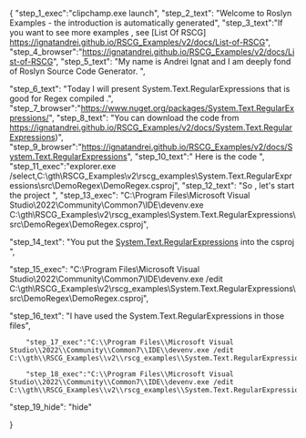 {
    "step_1_exec":"clipchamp.exe launch",
    "step_2_text": "Welcome to Roslyn Examples - the introduction is automatically generated",
    "step_3_text":"If you want to see more examples , see  [List Of RSCG] https://ignatandrei.github.io/RSCG_Examples/v2/docs/List-of-RSCG",
    "step_4_browser":"https://ignatandrei.github.io/RSCG_Examples/v2/docs/List-of-RSCG",
    "step_5_text": "My name is Andrei Ignat and I am deeply fond of Roslyn Source Code Generator. ",

"step_6_text": "Today I will present System.Text.RegularExpressions  that is good for Regex compiled .",
"step_7_browser":"https://www.nuget.org/packages/System.Text.RegularExpressions/",
"step_8_text": "You can download the code from https://ignatandrei.github.io/RSCG_Examples/v2/docs/System.Text.RegularExpressions)",
"step_9_browser":"https://ignatandrei.github.io/RSCG_Examples/v2/docs/System.Text.RegularExpressions",
"step_10_text":" Here is the code ",
"step_11_exec":"explorer.exe /select,C:\\gth\\RSCG_Examples\\v2\\rscg_examples\\System.Text.RegularExpressions\\src\\DemoRegex\\DemoRegex.csproj",
"step_12_text": "So , let's start the project ",
"step_13_exec": "C:\\Program Files\\Microsoft Visual Studio\\2022\\Community\\Common7\\IDE\\devenv.exe C:\\gth\\RSCG_Examples\\v2\\rscg_examples\\System.Text.RegularExpressions\\src\\DemoRegex\\DemoRegex.csproj",

"step_14_text": "You put the  [System.Text.RegularExpressions](https://www.nuget.org/packages/System.Text.RegularExpressions/) into the csproj ",

"step_15_exec": "C:\\Program Files\\Microsoft Visual Studio\\2022\\Community\\Common7\\IDE\\devenv.exe /edit C:\\gth\\RSCG_Examples\\v2\\rscg_examples\\System.Text.RegularExpressions\\src\\DemoRegex\\DemoRegex.csproj",

"step_16_text": "I have used the System.Text.RegularExpressions in those files",


        "step_17_exec":"C:\\Program Files\\Microsoft Visual Studio\\2022\\Community\\Common7\\IDE\\devenv.exe /edit C:\\gth\\RSCG_Examples\\v2\\rscg_examples\\System.Text.RegularExpressions\\src\\DemoRegex\\WeatherForecast.cs",
    
        "step_18_exec":"C:\\Program Files\\Microsoft Visual Studio\\2022\\Community\\Common7\\IDE\\devenv.exe /edit C:\\gth\\RSCG_Examples\\v2\\rscg_examples\\System.Text.RegularExpressions\\src\\DemoRegex\\Program.cs",
    
"step_19_hide": "hide"


}